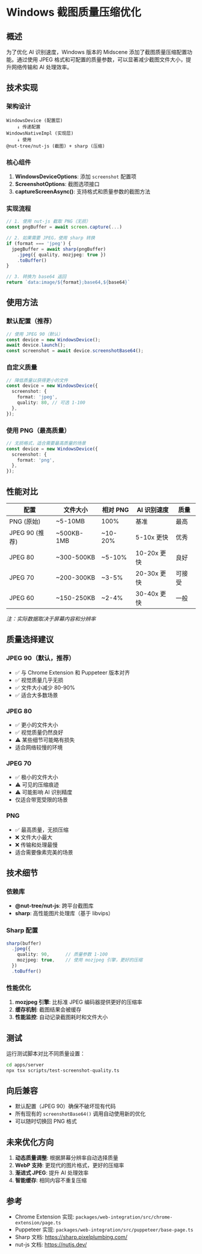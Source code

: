 # Windows 截图质量压缩优化

## 概述

为了优化 AI 识别速度，Windows 版本的 Midscene 添加了截图质量压缩配置功能。通过使用 JPEG 格式和可配置的质量参数，可以显著减少截图文件大小，提升网络传输和 AI 处理效率。

## 技术实现

### 架构设计

```
WindowsDevice (配置层)
    ↓ 传递配置
WindowsNativeImpl (实现层)
    ↓ 使用
@nut-tree/nut-js (截图) + sharp (压缩)
```

### 核心组件

1. **WindowsDeviceOptions**: 添加 `screenshot` 配置项
2. **ScreenshotOptions**: 截图选项接口
3. **captureScreenAsync()**: 支持格式和质量参数的截图方法

### 实现流程

```typescript
// 1. 使用 nut-js 截取 PNG（无损）
const pngBuffer = await screen.capture(...)

// 2. 如果需要 JPEG，使用 sharp 转换
if (format === 'jpeg') {
  jpegBuffer = await sharp(pngBuffer)
    .jpeg({ quality, mozjpeg: true })
    .toBuffer()
}

// 3. 转换为 base64 返回
return `data:image/${format};base64,${base64}`
```

## 使用方法

### 默认配置（推荐）

```typescript
// 使用 JPEG 90（默认）
const device = new WindowsDevice();
await device.launch();
const screenshot = await device.screenshotBase64();
```

### 自定义质量

```typescript
// 降低质量以获得更小的文件
const device = new WindowsDevice({
  screenshot: {
    format: 'jpeg',
    quality: 80, // 可选 1-100
  },
});
```

### 使用 PNG（最高质量）

```typescript
// 无损格式，适合需要最高质量的场景
const device = new WindowsDevice({
  screenshot: {
    format: 'png',
  },
});
```

## 性能对比

| 配置 | 文件大小 | 相对 PNG | AI 识别速度 | 质量 |
|------|---------|---------|------------|------|
| PNG (原始) | ~5-10MB | 100% | 基准 | 最高 |
| JPEG 90 (推荐) | ~500KB-1MB | ~10-20% | 5-10x 更快 | 优秀 |
| JPEG 80 | ~300-500KB | ~5-10% | 10-20x 更快 | 良好 |
| JPEG 70 | ~200-300KB | ~3-5% | 20-30x 更快 | 可接受 |
| JPEG 60 | ~150-250KB | ~2-4% | 30-40x 更快 | 一般 |

*注：实际数据取决于屏幕内容和分辨率*

## 质量选择建议

### JPEG 90（默认，推荐）

- ✅ 与 Chrome Extension 和 Puppeteer 版本对齐
- ✅ 视觉质量几乎无损
- ✅ 文件大小减少 80-90%
- ✅ 适合大多数场景

### JPEG 80

- ✅ 更小的文件大小
- ✅ 视觉质量仍然良好
- ⚠️ 某些细节可能略有损失
- 适合网络较慢的环境

### JPEG 70

- ✅ 极小的文件大小
- ⚠️ 可见的压缩痕迹
- ⚠️ 可能影响 AI 识别精度
- 仅适合带宽受限的场景

### PNG

- ✅ 最高质量，无损压缩
- ❌ 文件大小最大
- ❌ 传输和处理最慢
- 适合需要像素完美的场景

## 技术细节

### 依赖库

- **@nut-tree/nut-js**: 跨平台截图库
- **sharp**: 高性能图片处理库（基于 libvips）

### Sharp 配置

```typescript
sharp(buffer)
  .jpeg({
    quality: 90,      // 质量参数 1-100
    mozjpeg: true,    // 使用 mozjpeg 引擎，更好的压缩
  })
  .toBuffer()
```

### 性能优化

1. **mozjpeg 引擎**: 比标准 JPEG 编码器提供更好的压缩率
2. **缓存机制**: 截图结果会被缓存
3. **性能监控**: 自动记录截图耗时和文件大小

## 测试

运行测试脚本对比不同质量设置：

```bash
cd apps/server
npx tsx scripts/test-screenshot-quality.ts
```

## 向后兼容

- 默认配置（JPEG 90）确保不破坏现有代码
- 所有现有的 `screenshotBase64()` 调用自动使用新的优化
- 可以随时切换回 PNG 格式

## 未来优化方向

1. **动态质量调整**: 根据屏幕分辨率自动选择质量
2. **WebP 支持**: 更现代的图片格式，更好的压缩率
3. **渐进式 JPEG**: 提升 AI 处理效率
4. **智能缓存**: 相同内容不重复压缩

## 参考

- Chrome Extension 实现: `packages/web-integration/src/chrome-extension/page.ts`
- Puppeteer 实现: `packages/web-integration/src/puppeteer/base-page.ts`
- Sharp 文档: <https://sharp.pixelplumbing.com/>
- nut-js 文档: <https://nutjs.dev/>
